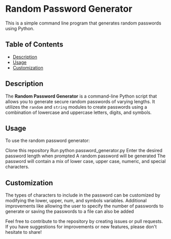 # Random Password Generator

This is a simple command line program that generates random passwords using Python.

## Table of Contents

- [Description](#description)
- [Usage](#usage)
- [Customization](#customization)

## Description

The **Random Password Generator** is a command-line Python script that allows you to generate secure random passwords of varying lengths. It utilizes the `random` and `string` modules to create passwords using a combination of lowercase and uppercase letters, digits, and symbols.

## Usage

To use the random password generator:

Clone this repository
Run python password_generator.py
Enter the desired password length when prompted
A random password will be generated
The password will contain a mix of lower case, upper case, numeric, and special characters.

## Customization

The types of characters to include in the password can be customized by modifying the lower, upper, num, and symbols variables.
Additional improvements like allowing the user to specify the number of passwords to generate or saving the passwords to a file can also be added


Feel free to contribute to the repository by creating issues or pull requests. If you have suggestions for improvements or new features, please don't hesitate to share!

